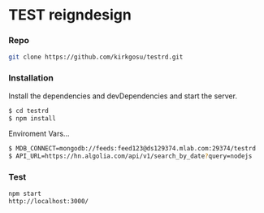 # TEST reigndesign

### Repo

```sh
git clone https://github.com/kirkgosu/testrd.git
```

### Installation

Install the dependencies and devDependencies and start the server.

```sh
$ cd testrd
$ npm install
```

Enviroment Vars...

```sh
$ MDB_CONNECT=mongodb://feeds:feed123@ds129374.mlab.com:29374/testrd
$ API_URL=https://hn.algolia.com/api/v1/search_by_date?query=nodejs
```

### Test
```sh
npm start
http://localhost:3000/
```

